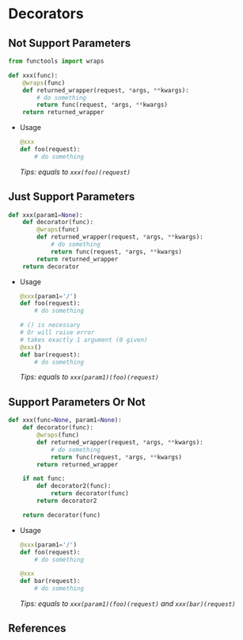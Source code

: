 # Decorators

## Not Support Parameters

```python
from functools import wraps

def xxx(func):
    @wraps(func)
    def returned_wrapper(request, *args, **kwargs):
        # do something
        return func(request, *args, **kwargs)
    return returned_wrapper
```

* Usage

  ```python
  @xxx
  def foo(request):
      # do something
  ```
  *Tips: equals to ``xxx(foo)(request)``*

## Just Support Parameters

```python
def xxx(param1=None):
    def decorator(func):
        @wraps(func)
        def returned_wrapper(request, *args, **kwargs):
            # do something
            return func(request, *args, **kwargs)
        return returned_wrapper
    return decorator
```

* Usage

  ```python
  @xxx(param1='/')
  def foo(request):
      # do something

  # () is necessary
  # Or will raise error
  # takes exactly 1 argument (0 given)
  @xxx()
  def bar(request):
      # do something
  ```
  *Tips: equals to ``xxx(param1)(foo)(request)``* 

## Support Parameters Or Not

```python
def xxx(func=None, param1=None):
    def decorator(func):
        @wraps(func)
        def returned_wrapper(request, *args, **kwargs):
            # do something
            return func(request, *args, **kwargs)
        return returned_wrapper

    if not func:
        def decorator2(func):
            return decorator(func)
        return decorator2

    return decorator(func)
```

* Usage

  ```python
  @xxx(param1='/')
  def foo(request):
      # do something

  @xxx
  def bar(request):
      # do something
  ```
  *Tips: equals to ``xxx(param1)(foo)(request)`` and ``xxx(bar)(request)``* 

## References
